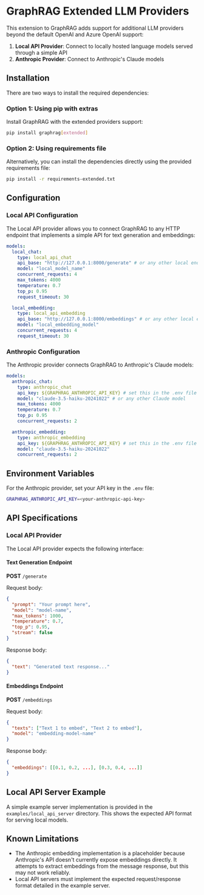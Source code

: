 # GraphRAG Extended LLM Providers

This extension to GraphRAG adds support for additional LLM providers beyond the default OpenAI and Azure OpenAI support:

1. **Local API Provider**: Connect to locally hosted language models served through a simple API
2. **Anthropic Provider**: Connect to Anthropic's Claude models

## Installation

There are two ways to install the required dependencies:

### Option 1: Using pip with extras

Install GraphRAG with the extended providers support:

```bash
pip install graphrag[extended]
```

### Option 2: Using requirements file

Alternatively, you can install the dependencies directly using the provided requirements file:

```bash
pip install -r requirements-extended.txt
```

## Configuration

### Local API Configuration

The Local API provider allows you to connect GraphRAG to any HTTP endpoint that implements a simple API for text generation and embeddings:

```yaml
models:
  local_chat:
    type: local_api_chat
    api_base: "http://127.0.0.1:8000/generate" # or any other local endpoint
    model: "local_model_name"
    concurrent_requests: 4
    max_tokens: 4000
    temperature: 0.7
    top_p: 0.95
    request_timeout: 30

  local_embedding:
    type: local_api_embedding
    api_base: "http://127.0.0.1:8000/embeddings" # or any other local endpoint
    model: "local_embedding_model" 
    concurrent_requests: 4
    request_timeout: 30
```

### Anthropic Configuration

The Anthropic provider connects GraphRAG to Anthropic's Claude models:

```yaml
models:
  anthropic_chat:
    type: anthropic_chat
    api_key: ${GRAPHRAG_ANTHROPIC_API_KEY} # set this in the .env file
    model: "claude-3.5-haiku-20241022" # or any other Claude model
    max_tokens: 4000
    temperature: 0.7
    top_p: 0.95
    concurrent_requests: 2

  anthropic_embedding:
    type: anthropic_embedding
    api_key: ${GRAPHRAG_ANTHROPIC_API_KEY} # set this in the .env file
    model: "claude-3.5-haiku-20241022"
    concurrent_requests: 2
```

## Environment Variables

For the Anthropic provider, set your API key in the `.env` file:

```bash
GRAPHRAG_ANTHROPIC_API_KEY=<your-anthropic-api-key>
```

## API Specifications

### Local API Provider

The Local API provider expects the following interface:

#### Text Generation Endpoint

**POST** `/generate`

Request body:
```json
{
  "prompt": "Your prompt here",
  "model": "model-name",
  "max_tokens": 1000,
  "temperature": 0.7,
  "top_p": 0.95,
  "stream": false
}
```

Response body:
```json
{
  "text": "Generated text response..."
}
```

#### Embeddings Endpoint

**POST** `/embeddings`

Request body:
```json
{
  "texts": ["Text 1 to embed", "Text 2 to embed"],
  "model": "embedding-model-name"
}
```

Response body:
```json
{
  "embeddings": [[0.1, 0.2, ...], [0.3, 0.4, ...]]
}
```

## Local API Server Example

A simple example server implementation is provided in the `examples/local_api_server` directory. This shows the expected API format for serving local models.

## Known Limitations

- The Anthropic embedding implementation is a placeholder because Anthropic's API doesn't currently expose embeddings directly. It attempts to extract embeddings from the message response, but this may not work reliably.
- Local API servers must implement the expected request/response format detailed in the example server. 
